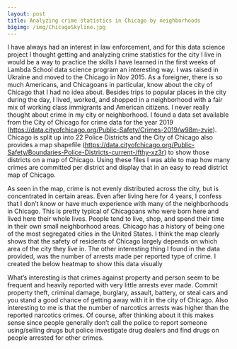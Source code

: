```yaml
---
layout: post
title: Analyzing crime statistics in Chicago by neighborhoods
bigimg: /img/ChicagoSkyline.jpg
--- 
```

I have always had an interest in law enforcement, and for this data science project I thought getting and analyzing crime statistics for the city I live in would be a way to practice the skills I have learned in the first weeks of Lambda School data science program an interesting way.
I was raised in Ukraine and moved to the Chicago in Nov 2015. As a foreigner, there is so much Americans, and Chicagoans in particular, know about the city of Chicago that I had no idea about. Besides trips to popular places in the city during the day, I lived, worked, and shopped in a neighborhood with a fair mix of working class immigrants and American citizens. I never really thought about crime in my city or neighborhood.
I found a data set available from the City of Chicago for crime data for the year 2019 (https://data.cityofchicago.org/Public-Safety/Crimes-2019/w98m-zvie). Chicago is split up into 22 Police Districts and the City of Chicago also provides a map shapefile (https://data.cityofchicago.org/Public-Safety/Boundaries-Police-Districts-current-/fthy-xz3r) to show those districts on a map of Chicago.
Using these files I was able to map how many crimes are committed per district and display that in an easy to read district map of Chicago.


<insert map here>
  
  
As seen in the map, crime is not evenly distributed across the city, but is concentrated in certain areas. Even after living here for 4 years, I confess that I don’t know or have much experience with many of the neighborhoods in Chicago. This is pretty typical of Chicagoans who were born here and lived here their whole lives. People tend to live, shop, and spend their time in their own small neighborhood areas. Chicago has a history of being one of the most segregated cities in the United States. I think the map clearly shows that the safety of residents of Chicago largely depends on which area of the city they live in.
The other interesting thing I found in the data provided, was the number of arrests made per reported type of crime. I created the below heatmap to show this data visually


<insert heatmap here>
  
  
What’s interesting is that crimes against property and person seem to be frequent and heavily reported with very little arrests ever made. Commit property theft, criminal damage, burglary, assault, battery, or steal cars and you stand a good chance of getting away with it in the city of Chicago. Also interesting to me is that the number of narcotics arrests was higher than the reported narcotics crimes. Of course, after thinking about it this makes sense since people generally don’t call the police to report someone using/selling drugs but police investigate drug dealers and find drugs on people arrested for other crimes.

